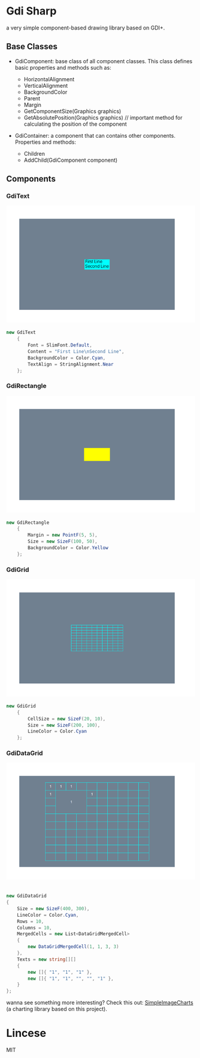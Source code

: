 # Gdi Sharp
a very simple component-based drawing library based on GDI+.

## Base Classes
- GdiComponent: base class of all component classes. This class defines basic properties and methods such as:
    + HorizontalAlignment
    + VerticalAlignment
    + BackgroundColor
    + Parent
    + Margin
    + GetComponentSize(Graphics graphics)
    + GetAbsolutePosition(Graphics graphics) // important method for calculating the position of the component

- GdiContainer: a component that can contains other components. Properties and methods:
    + Children
    + AddChild(GdiComponent component)
## Components

### GdiText

<img src="https://raw.githubusercontent.com/phamtung1/GdiSharp/master/screenshots/GdiText.jpg" />

```csharp
new GdiText
    {
        Font = SlimFont.Default,
        Content = "First Line\nSecond Line",
        BackgroundColor = Color.Cyan,
        TextAlign = StringAlignment.Near
    };
```

### GdiRectangle

<img src="https://raw.githubusercontent.com/phamtung1/GdiSharp/master/screenshots/GdiRectangle.jpg" />

```csharp
new GdiRectangle
    {
        Margin = new PointF(5, 5),
        Size = new SizeF(100, 50),
        BackgroundColor = Color.Yellow
    };
```

### GdiGrid
<img src="https://raw.githubusercontent.com/phamtung1/GdiSharp/master/screenshots/GdiGrid.jpg" />

```csharp
new GdiGrid
    {
        CellSize = new SizeF(20, 10),
        Size = new SizeF(200, 100),
        LineColor = Color.Cyan
    };
```

### GdiDataGrid

<img src="https://raw.githubusercontent.com/phamtung1/GdiSharp/master/screenshots/GdiDataGrid.jpg" />

```csharp

new GdiDataGrid
{
    Size = new SizeF(400, 300),
    LineColor = Color.Cyan,
    Rows = 10,
    Columns = 10,
    MergedCells = new List<DataGridMergedCell>
    {
        new DataGridMergedCell(1, 1, 3, 3)
    },
    Texts = new string[][]
    {
        new []{ "1", "1", "1" },
        new []{ "1", "1", "", "", "1" },
    }
};
```

 wanna see something more interesting?  Check this out: [SimpleImageCharts](https://github.com/phamtung1/SimpleImageCharts) (a charting library based on this project).


# Lincese

MIT